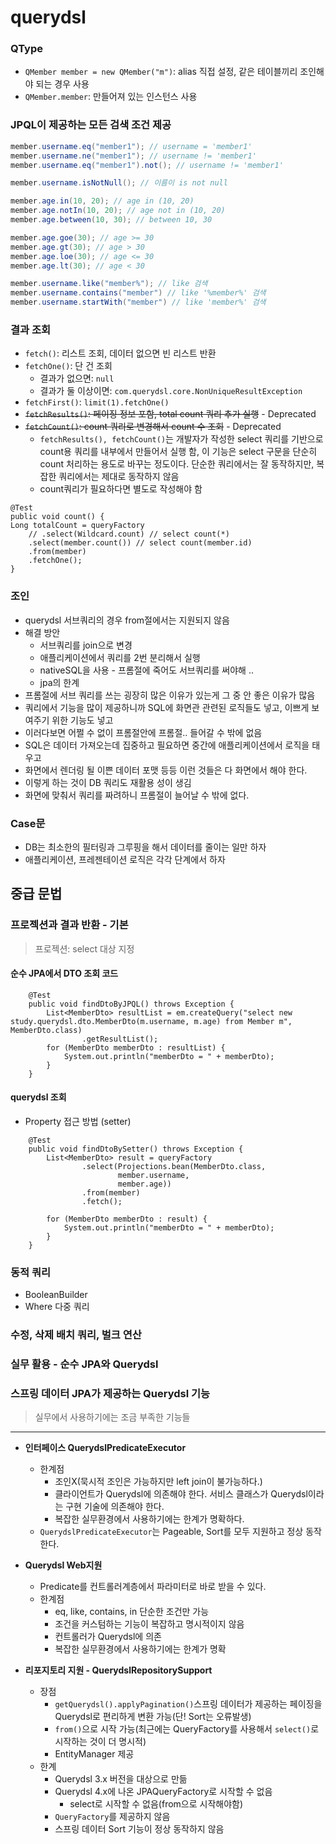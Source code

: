 # querydsl

### QType
- `QMember member = new QMember("m")`: alias 직접 설정, 같은 테이블끼리 조인해야 되는 경우 사용 
- `QMember.member`: 만들어져 있는 인스턴스 사용

### JPQL이 제공하는 모든 검색 조건 제공
```java
member.username.eq("member1"); // username = 'member1'
member.username.ne("member1"); // username != 'member1'
member.username.eq("member1").not(); // username != 'member1'

member.username.isNotNull(); // 이름이 is not null

member.age.in(10, 20); // age in (10, 20)
member.age.notIn(10, 20); // age not in (10, 20)
member.age.between(10, 30); // between 10, 30

member.age.goe(30); // age >= 30
member.age.gt(30); // age > 30
member.age.loe(30); // age <= 30
member.age.lt(30); // age < 30

member.username.like("member%"); // like 검색
member.username.contains("member") // like '%member%' 검색
member.username.startWith("member") // like 'member%' 검색
```

### 결과 조회
- `fetch()`: 리스트 조회, 데이터 없으면 빈 리스트 반환
- `fetchOne()`: 단 건 조회
  - 결과가 없으면: `null`
  - 결과가 둘 이상이면: `com.querydsl.core.NonUniqueResultException`
- `fetchFirst()`: `limit(1).fetchOne()`
- ~~`fetchResults()`: 페이징 정보 포함, total count 쿼리 추가 실행~~ - Deprecated
- ~~`fetchCount()`: count 쿼리로 변경해서 count 수 조회~~ - Deprecated
  - `fetchResults(), fetchCount()`는 개발자가 작성한 select 쿼리를 기반으로 count용 쿼리를 내부에서 만들어서 실행 함, 이 기능은 select 구문을 단순히 count 처리하는 용도로 바꾸는 정도이다. 단순한 쿼리에서는 잘 동작하지만, 복잡한 쿼리에서는 제대로 동작하지 않음
  - count쿼리가 필요하다면 별도로 작성해야 함 
```text
@Test
public void count() {
Long totalCount = queryFactory
    // .select(Wildcard.count) // select count(*)
    .select(member.count()) // select count(member.id)
    .from(member)
    .fetchOne(); 
}
```

### 조인
- querydsl 서브쿼리의 경우 from절에서는 지원되지 않음
- 해결 방안
  - 서브쿼리를 join으로 변경
  - 애플리케이션에서 쿼리를 2번 분리해서 실행
  - nativeSQL을 사용 - 프롬절에 죽어도 서브쿼리를 써야해 ..
  - jpa의 한계
- 프롬절에 서브 쿼리를 쓰는 굉장히 많은 이유가 있는게 그 중 안 좋은 이유가 많음
- 쿼리에서 기능을 많이 제공하니까 SQL에 화면관 관련된 로직들도 넣고, 이쁘게 보여주기 위한 기능도 넣고
- 이러다보면 어쩔 수 없이 프롬절안에 프롬절.. 들어갈 수 밖에 없음
- SQL은 데이터 가져오는데 집중하고 필요하면 중간에 애플리케이션에서 로직을 태우고
- 화면에서 렌더링 될 이쁜 데이터 포맷 등등 이런 것들은 다 화면에서 해야 한다.
- 이렇게 하는 것이 DB 쿼리도 재활용 성이 생김
- 화면에 맞춰서 쿼리를 짜려하니 프롬절이 늘어날 수 밖에 없다.

### Case문
- DB는 최소한의 필터링과 그루핑을 해서 데이터를 줄이는 일만 하자
- 애플리케이션, 프레젠테이션 로직은 각각 단계에서 하자

## 중급 문법
### 프로젝션과 결과 반환 - 기본
> 프로젝션: select 대상 지정

#### 순수 JPA에서 DTO 조회 코드
```text
    @Test
    public void findDtoByJPQL() throws Exception {
        List<MemberDto> resultList = em.createQuery("select new study.querydsl.dto.MemberDto(m.username, m.age) from Member m", MemberDto.class)
                .getResultList();
        for (MemberDto memberDto : resultList) {
            System.out.println("memberDto = " + memberDto);
        }
    }
```

#### querydsl 조회
- Property 접근 방법 (setter)
```text
    @Test
    public void findDtoBySetter() throws Exception {
        List<MemberDto> result = queryFactory
                .select(Projections.bean(MemberDto.class,
                        member.username,
                        member.age))
                .from(member)
                .fetch();

        for (MemberDto memberDto : result) {
            System.out.println("memberDto = " + memberDto);
        }
    }
```

### 동적 쿼리
- BooleanBuilder
- Where 다중 쿼리

### 수정, 삭제 배치 쿼리, 벌크 연산

### 실무 활용 - 순수 JPA와 Querydsl


### 스프링 데이터 JPA가 제공하는 Querydsl 기능
> 실무에서 사용하기에는 조금 부족한 기능들
---

- **인터페이스 QuerydslPredicateExecutor**
  - 한계점
    - 조인X(묵시적 조인은 가능하지만 left join이 불가능하다.)
    - 클라이언트가 Querydsl에 의존해야 한다. 서비스 클래스가 Querydsl이라는 구현 기술에 의존해야 한다.
    - 복잡한 실무환경에서 사용하기에는 한계가 명확하다.
  - `QuerydslPredicateExecutor`는 Pageable, Sort를 모두 지원하고 정상 동작한다.


- **Querydsl Web지원**
  - Predicate를 컨트롤러계층에서 파라미터로 바로 받을 수 있다.
  - 한계점
    - eq, like, contains, in 단순한 조건만 가능
    - 조건을 커스텀하는 기능이 복잡하고 명시적이지 않음
    - 컨트롤러가 Querydsl에 의존
    - 복잡한 실무환경에서 사용하기에는 한계가 명확


- **리포지토리 지원 - QuerydslRepositorySupport**
  - 장점
    - `getQuerydsl().applyPagination()`스프링 데이터가 제공하는 페이징을 Querydsl로 편리하게 변환 가능(단! Sort는 오류발생)
    - `from()`으로 시작 가능(최근에는 QueryFactory를 사용해서 `select()`로 시작하는 것이 더 명시적)
    - EntityManager 제공
  - 한계
    - Querydsl 3.x 버전을 대상으로 만듦
    - Querydsl 4.x에 나온 JPAQueryFactory로 시작할 수 없음
      - select로 시작할 수 없음(from으로 시작해야함)
    - `QueryFactory`를 제공하지 않음
    - 스프링 데이터 Sort 기능이 정상 동작하지 않음

